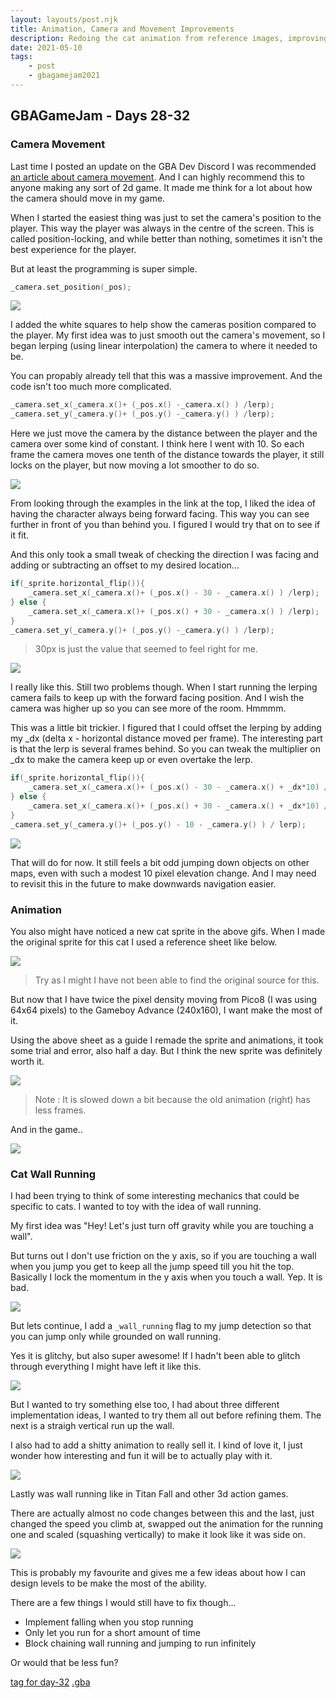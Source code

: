 ```yaml
---
layout: layouts/post.njk
title: Animation, Camera and Movement Improvements
description: Redoing the cat animation from reference images, improving how the camera follows our cat hero and introducing a new movement mechanic
date: 2021-05-10
tags:
    - post
    - gbagamejam2021
---
```


>
## GBAGameJam - Days 28-32

### Camera Movement

Last time I posted an update on the GBA Dev Discord I was recommended [an article about camera movement](https://www.gamasutra.com/blogs/ItayKeren/20150511/243083/Scroll_Back_The_Theory_and_Practice_of_Cameras_in_SideScrollers.php?print=1). And I can highly recommend this to anyone making any sort of 2d game. It made me think for a lot about how the camera should move in my game.

When I started the easiest thing was just to set the camera's position to the player. This way the player was always in the centre of the screen. This is called position-locking, and while better than nothing, sometimes it isn't the best experience for the player.

But at least the programming is super simple.

``` cpp
_camera.set_position(_pos);
```

![](/img/position-locking.gif)

I added the white squares to help show the cameras position compared to the player. My first idea was to just smooth out the camera's movement, so I began lerping (using linear interpolation) the camera to where it needed to be.

You can propably already tell that this was a massive improvement. And the code isn't too much more complicated.

``` cpp
_camera.set_x(_camera.x()+ (_pos.x() -_camera.x() ) /lerp);
_camera.set_y(_camera.y()+ (_pos.y() -_camera.y() ) /lerp);
```

Here we just move the camera by the distance between the player and the camera over some kind of constant. I think here I went with 10. So each frame the camera moves one tenth of the distance towards the player, it still locks on the player, but now moving a lot smoother to do so.

![](/img/lerp-position-lock.gif)

From looking through the examples in the link at the top, I liked the idea of having the character always being forward facing. This way you can see further in front of you than behind you. I figured I would try that on to see if it fit.

And this only took a small tweak of checking the direction I was facing and adding or subtracting an offset to my desired location...

``` cpp
if(_sprite.horizontal_flip()){
    _camera.set_x(_camera.x()+ (_pos.x() - 30 - _camera.x() ) /lerp);
} else {
    _camera.set_x(_camera.x()+ (_pos.x() + 30 - _camera.x() ) /lerp);
} 
_camera.set_y(_camera.y()+ (_pos.y() -_camera.y() ) /lerp);
``` 
> 30px is just the value that seemed to feel right for me.

![](/img/lerp-forward-facing.gif)

I really like this. Still two problems though. When I start running the lerping camera fails to keep up with the forward facing position. And I wish the camera was higher up so you can see more of the room. Hmmmm.

This was a little bit trickier. I figured that I could offset the lerping by adding my _dx (delta x - horizontal distance moved per frame). The interesting part is that the lerp is several frames behind. So you can tweak the multiplier on _dx to make the camera keep up or even overtake the lerp.

``` cpp
if(_sprite.horizontal_flip()){
    _camera.set_x(_camera.x()+ (_pos.x() - 30 - _camera.x() + _dx*10) / lerp);
} else {
    _camera.set_x(_camera.x()+ (_pos.x() + 30 - _camera.x() + _dx*10) / lerp);
}
_camera.set_y(_camera.y()+ (_pos.y() - 10 - _camera.y() ) / lerp);
``` 

![](/img/forward-facing-momentum.gif)

That will do for now. It still feels a bit odd jumping down objects on other maps, even with such a modest 10 pixel elevation change. And I may need to revisit this in the future to make downwards navigation easier.

### Animation

You also might have noticed a new cat sprite in the above gifs. When I made the original sprite for this cat I used a reference sheet like below.

![](/img/cat-reference.jpg)

> Try as I might I have not been able to find the original source for this.


But now that I have twice the pixel density moving from Pico8 (I was using 64x64 pixels) to the Gameboy Advance (240x160), I want make the most of it.

Using the above sheet as a guide I remade the sprite and animations, it took some trial and error, also half a day. But I think the new sprite was definitely worth it.

![](/img/cat-animation.gif)

> Note : It is slowed down a bit because the old animation (right) has less frames.

And in the game..

![](/img/cat-new-animation.gif)

### Cat Wall Running

I had been trying to think of some interesting mechanics that could be specific to cats. I wanted to toy with the idea of wall running. 

My first idea was "Hey! Let's just turn off gravity while you are touching a wall".

But turns out I don't use friction on the y axis, so if you are touching a wall when you jump you get to keep all the jump speed till you hit the top. Basically I lock the momentum in the y axis when you touch a wall. Yep. It is bad.

![](/img/wall-run-1.gif)

But lets continue, I add a `_wall_running` flag to my jump detection so that you can jump only while grounded on wall running.

Yes it is glitchy, but also super awesome! If I hadn't been able to glitch through everything I might have left it like this.

![](/img/wall-run-2.gif)

But I wanted to try something else too, I had about three different implementation ideas, I wanted to try them all out before refining them. The next is a straigh vertical run up the wall.

I also had to add a shitty animation to really sell it. I kind of love it,  I just wonder how interesting and fun it will be to actually play with it.

![](/img/wall-run-4.gif)

Lastly was wall running like in Titan Fall and other 3d action games.

There are actually almost no code changes between this and the last, just changed the speed you climb at, swapped out the animation for the running one and scaled (squashing vertically) to make it look like it was side on.

![](/img/wall-run-5.gif)

This is probably my favourite and gives me a few ideas about how I can design levels to be make the most of the ability.

There are a few things I would still have to fix though...

+ Implement falling when you stop running
+ Only let you run for a short amount of time
+ Block chaining wall running and jumping to run infinitely

Or would that be less fun?

[tag for day-32](https://github.com/foopod/gbaGamejam2021/releases/tag/day-32) [.gba](https://github.com/foopod/gbaGamejam2021/releases/download/day-32/feline-day32.gba)
